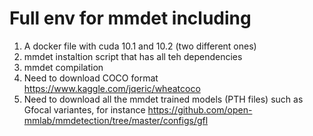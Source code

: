 # Full env for mmdet including 
1. A docker file with cuda 10.1 and 10.2 (two different ones) 
2. mmdet instaltion script that has all teh dependencies 
3. mmdet compilation 
4. Need to download COCO format https://www.kaggle.com/jqeric/wheatcoco 
5. Need to download all the mmdet trained models (PTH files) such as Gfocal variantes, for instance https://github.com/open-mmlab/mmdetection/tree/master/configs/gfl 
